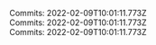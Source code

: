 Commits: 2022-02-09T10:01:11.773Z
<br>
Commits: 2022-02-09T10:01:11.773Z
<br>
Commits: 2022-02-09T10:01:11.773Z
<br>
